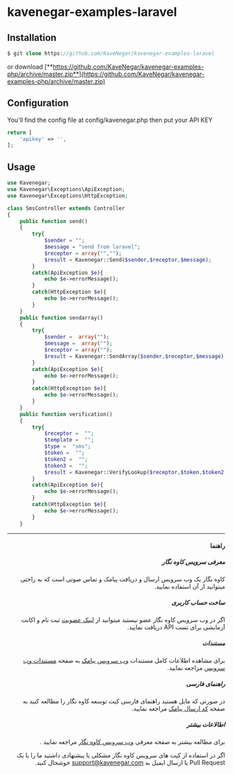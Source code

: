 # kavenegar-examples-laravel
## Installation

```php
$ git clone https://github.com/KaveNegar/kavenegar-examples-laravel
```
or download [**https://github.com/KaveNegar/kavenegar-examples-php/archive/master.zip**](https://github.com/KaveNegar/kavenegar-examples-php/archive/master.zip)

## Configuration

You'll find the config file at config/kavenegar.php then put your API KEY
```php
return [
    'apikey' => '',
];
```


## Usage

```php
use Kavenegar;
use Kavenegar\Exceptions\ApiException;
use Kavenegar\Exceptions\HttpException;

class SmsController extends Controller
{
    public function send()
    {  
        try{
            $sender = "";
            $message = "send from laravel";
            $receptor = array("","");
            $result = Kavenegar::Send($sender,$receptor,$message);
        }
        catch(ApiException $e){
            echo $e->errorMessage();
        }
        catch(HttpException $e){
            echo $e->errorMessage();
        }
    }
    public function sendarray()
    {  
        try{
            $sender =  array("");
            $message =  array("");
            $receptor = array("");
            $result = Kavenegar::SendArray($sender,$receptor,$message);
        }
        catch(ApiException $e){
            echo $e->errorMessage();
        }
        catch(HttpException $e){
            echo $e->errorMessage();
        }
    }
    public function verification()
    {  
        try{
            $receptor =  "";
            $template =  "";
            $type =  "sms";
            $token =  "";
            $token2 =  "";
            $token3 =  "";
            $result = Kavenegar::VerifyLookup($receptor,$token,$token2,$token3,$template,$type);
        }
        catch(ApiException $e){
            echo $e->errorMessage();
        }
        catch(HttpException $e){
            echo $e->errorMessage();
        }
    }
```
<hr> 

<div dir='rtl'>

	
#### راهنما

##### معرفی سرویس کاوه نگار

کاوه نگار یک وب سرویس ارسال و دریافت پیامک و تماس صوتی است که به راحتی میتوانید از آن استفاده نمایید.

##### ساخت حساب کاربری

اگر در وب سرویس کاوه نگار عضو نیستید میتوانید از [لینک عضویت](http://panel.kavenegar.com/client/membership/register) ثبت نام  و اکانت آزمایشی برای تست API دریافت نمایید.

##### مستندات

برای مشاهده اطلاعات کامل مستندات [وب سرویس پیامک](http://kavenegar.com/وب-سرویس-پیامک.html)  به صفحه [مستندات وب سرویس](http://kavenegar.com/rest.html) مراجعه نمایید.

##### راهنمای فارسی

در صورتی که مایل هستید راهنمای فارسی کیت توسعه کاوه نگار را مطالعه کنید به صفحه [کد ارسال پیامک](http://kavenegar.com/sdk.html) مراجعه نمایید.

##### اطالاعات بیشتر
برای مطالعه بیشتر به صفحه معرفی [وب سرویس کاوه نگار](http://kavenegar.com/%D9%88%D8%A8%D8%B3%D8%B1%D9%88%DB%8C%D8%B3-%D9%BE%DB%8C%D8%A7%D9%85%DA%A9.html) مراجعه نمایید .

 اگر در استفاده از کیت های سرویس کاوه نگار مشکلی یا پیشنهادی  داشتید ما را با یک Pull Request  یا  ارسال ایمیل به support@kavenegar.com  خوشحال کنید.
 

</div>
